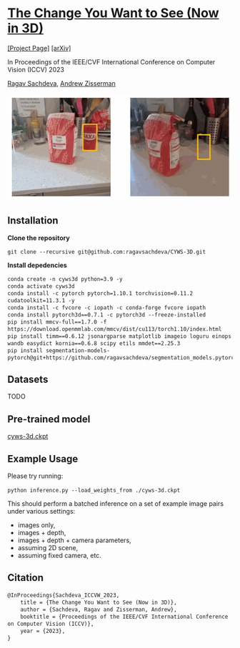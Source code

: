 # [The Change You Want to See (Now in 3D)](#)

[[Project Page]](#) [[arXiv]](https://arxiv.org/abs/2308.10417)

In Proceedings of the IEEE/CVF International Conference on Computer Vision (ICCV) 2023

[Ragav Sachdeva](https://ragavsachdeva.github.io/), [Andrew Zisserman](https://scholar.google.com/citations?hl=en&user=UZ5wscMAAAAJ)

![results](demo_data/pred.gif)

## Installation

**Clone the repository**

```
git clone --recursive git@github.com:ragavsachdeva/CYWS-3D.git
```

**Install depedencies**

```
conda create -n cyws3d python=3.9 -y
conda activate cyws3d
conda install -c pytorch pytorch=1.10.1 torchvision=0.11.2 cudatoolkit=11.3.1 -y
conda install -c fvcore -c iopath -c conda-forge fvcore iopath
conda install pytorch3d==0.7.1 -c pytorch3d --freeze-installed
pip install mmcv-full==1.7.0 -f https://download.openmmlab.com/mmcv/dist/cu113/torch1.10/index.html
pip install timm==0.6.12 jsonargparse matplotlib imageio loguru einops wandb easydict kornia==0.6.8 scipy etils mmdet==2.25.3
pip install segmentation-models-pytorch@git+https://github.com/ragavsachdeva/segmentation_models.pytorch.git@2cde92e776b0a074d5e2f4f6a50c68754f948015
```


## Datasets

TODO


## Pre-trained model

[cyws-3d.ckpt](https://thor.robots.ox.ac.uk/datasets/cyws/cyws-3d.ckpt.gz)

## Example Usage

Please try running:

`python inference.py --load_weights_from ./cyws-3d.ckpt`

This should perform a batched inference on a set of example image pairs under various settings:
- images only, 
- images + depth, 
- images + depth + camera parameters,
- assuming 2D scene, 
- assuming fixed camera, etc.

## Citation

```
@InProceedings{Sachdeva_ICCVW_2023,
    title = {The Change You Want to See (Now in 3D)},
    author = {Sachdeva, Ragav and Zisserman, Andrew},
    booktitle = {Proceedings of the IEEE/CVF International Conference on Computer Vision (ICCV)},
    year = {2023},
}
```
